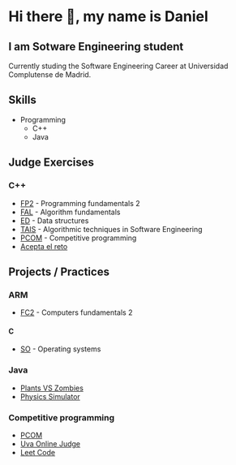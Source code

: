 # Hi there 👋, my name is Daniel
## I am Sotware Engineering student

Currently studing the Software Engineering Career at Universidad Complutense de Madrid.

## Skills
+ Programming
    + C++
    + Java

## Judge Exercises
### C++
+ [FP2](https://github.com/danielfdez17/FP2) - Programming fundamentals 2
+ [FAL](https://github.com/danielfdez17/FAL) - Algorithm fundamentals
+ [ED](https://github.com/danielfdez17/ED) - Data structures
+ [TAIS](https://github.com/danielfdez17/TAIS) - Algorithmic techniques in Software Engineering
+ [PCOM](https://github.com/danielfdez17/) - Competitive programming
+ [Acepta el reto](https://github.com/danielfdez17/Acepta-el-reto)


## Projects / Practices
### ARM
+ [FC2](https://github.com/danielfdez17/FC2) - Computers fundamentals 2

#### C
+ [SO](https://github.com/danielfdez17/SO) - Operating systems

<!-- ### C++
+ [Rummy](https://github.com/danielfdez17/FP2) -->
### Java
+ [Plants VS Zombies](https://github.com/danielfdez17/TPI)
+ [Physics Simulator](https://github.com/danielfdez17/TPII)

### Competitive programming
+ [PCOM](https://github.com/danielfdez17/PCOM)
+ [Uva Online Judge](https://github.com/danielfdez17/UVA)
+ [Leet Code](https://github.com/danielfdez17/LeetCode)

<!-- + PAD -->

<!-- [<img src='https://cdn.jsdelivr.net/npm/simple-icons@3.0.1/icons/github.svg' alt='github' height='40'>](https://github.com/danielfdez17)


[![Top Langs](https://github-readme-stats.vercel.app/api/top-langs/?username=danielfdez17)](https://github.com/anuraghazra/github-readme-stats)

![GitHub stats](https://github-readme-stats.vercel.app/api?username=danielfdez17&show_icons=true)  

![GitHub metrics](https://metrics.lecoq.io/danielfdez17)  

![GitHub streak stats](https://streak-stats.demolab.com/?user=danielfdez17)   -->

<!--
**danielfdez17/danielfdez17** is a ✨ _special_ ✨ repository because its `README.md` (this file) appears on your GitHub profile.

Here are some ideas to get you started:

- 🔭 I’m currently working on ...
- 🌱 I’m currently learning ...
- 👯 I’m looking to collaborate on ...
- 🤔 I’m looking for help with ...
- 💬 Ask me about ...
- 📫 How to reach me: ...
- 😄 Pronouns: ...
- ⚡ Fun fact: ...
-->
